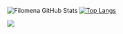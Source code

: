 ![Filomena GitHub Stats](https://github-readme-stats.vercel.app/api?username=FilomenaDev&show_icons=true&bg_color=DEG,COLOR1,COLOR2,COLOR3...COLOR10)
[![Top Langs](https://github-readme-stats.vercel.app/api/top-langs/?username=FilomenaDev&layout=compact)](https://github.com/FilomenaDev/github-readme-stats)


<a href="https://github.com/FilomenaDev/SmartStock">
  <img align="center" src="https://github-readme-stats.vercel.app/api/pin/?username=FilomenaDev&repo=SmartStock" />
</a>





<!--
**FilomenaDev/FilomenaDev** is a ✨ _special_ ✨ repository because its `README.md` (this file) appears on your GitHub profile.

Here are some ideas to get you started:

- 🔭 I’m currently working on ...
- 🌱 I’m currently learning ...
- 👯 I’m looking to collaborate on ...
- 🤔 I’m looking for help with ...
- 💬 Ask me about ...
- 📫 How to reach me: ...
- 😄 Pronouns: ...
- ⚡ Fun fact: ...
-->
